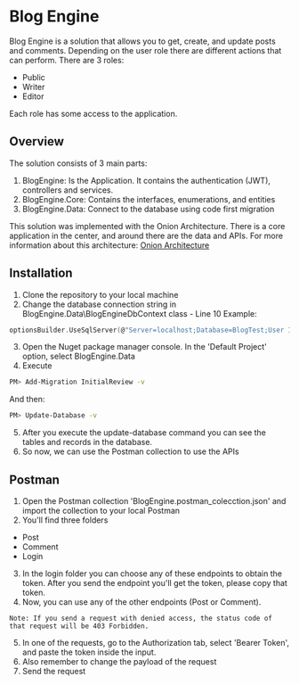 # Blog Engine

Blog Engine is a solution that allows you to get, create, and update posts and comments. Depending on the user role there are different actions that can perform.
There are 3 roles:
- Public
- Writer
- Editor

Each role has some access to the application.

## Overview
The solution consists of 3 main parts:
1. BlogEngine: Is the Application. It contains the authentication (JWT), controllers and services.
2. BlogEngine.Core: Contains the interfaces, enumerations, and entities
3. BlogEngine.Data: Connect to the database using code first migration

This solution was implemented with the Onion Architecture. There is a core application in the center, and around there are the data and APIs. For more information about this architecture: [Onion Architecture](https://jeffreypalermo.com/2008/07/the-onion-architecture-part-1/)

## Installation

1. Clone the repository to your local machine
2. Change the database connection string in BlogEngine.Data\BlogEngineDbContext class - Line 10
Example:

```c sharp
optionsBuilder.UseSqlServer(@"Server=localhost;Database=BlogTest;User ID=[User];Password=[Password];TrustServerCertificate=True;");
```

3. Open the Nuget package manager console. In the 'Default Project' option, select BlogEngine.Data
4. Execute 
```bash
PM> Add-Migration InitialReview -v
```
And then:
```bash
PM> Update-Database -v
```
5. After you execute the update-database command you can see the tables and records in the database.
6. So now, we can use the Postman collection to use the APIs

## Postman

1. Open the Postman collection 'BlogEngine.postman_colecction.json' and import the collection to your local Postman
2. You'll find three folders
- Post
- Comment
- Login
3. In the login folder you can choose any of these endpoints to obtain the token. After you send the endpoint you'll get the token, please copy that token.
4. Now, you can use any of the other endpoints (Post or Comment). 
```
Note: If you send a request with denied access, the status code of that request will be 403 Forbidden.
```
5. In one of the requests, go to the Authorization tab, select 'Bearer Token', and paste the token inside the input.
6. Also remember to change the payload of the request
7. Send the request

